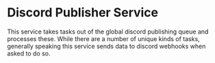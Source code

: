 # Discord Publisher Service

This service takes tasks out of the global discord publishing queue and processes these. While there are a number of unique kinds of tasks, generally speaking this service sends data to discord webhooks when asked to do so.
